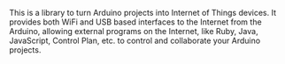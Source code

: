 This is a library to turn Arduino projects into Internet of Things
devices. It provides both WiFi and USB based interfaces to the Internet
from the Arduino, allowing external programs on the Internet, like Ruby,
Java, JavaScript, Control Plan, etc. to control and collaborate your
Arduino projects.
